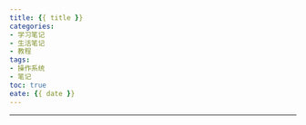 ```yaml
---
title: {{ title }}
categories: 
- 学习笔记
- 生活笔记
- 教程
tags:
- 操作系统
- 笔记
toc: true 
eate: {{ date }}
---
```

<!--more-->
------

